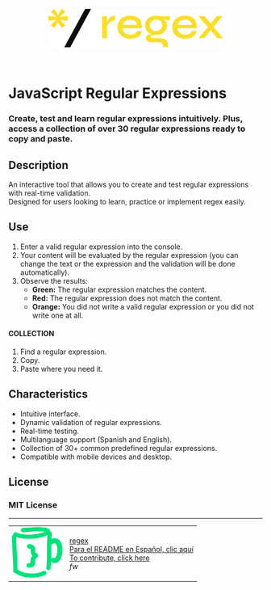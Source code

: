 <p align="center"><img src="./img/logo.svg" alt="Regular expressions with JavaScript"></p><br>

# JavaScript Regular Expressions
### Create, test and learn regular expressions intuitively. Plus, access a collection of over 30 regular expressions ready to copy and paste.

## Description
An interactive tool that allows you to create and test regular expressions with real-time validation.  
Designed for users looking to learn, practice or implement regex easily.

## Use
1. Enter a valid regular expression into the console.
2. Your content will be evaluated by the regular expression (you can change the text or the expression and the validation will be done automatically).
3. Observe the results:
    - **Green:** The regular expression matches the content.
    - **Red:** The regular expression does not match the content.
    - **Orange:** You did not write a valid regular expression or you did not write one at all.

#### COLLECTION
1. Find a regular expression.
2. Copy.
3. Paste where you need it.

## Characteristics
- Intuitive interface.
- Dynamic validation of regular expressions.
- Real-time testing.
- Multilanguage support (Spanish and English).
- Collection of 30+ common predefined regular expressions.
- Compatible with mobile devices and desktop.

## License
### MIT License

---

<table style="border: none">
    <tr>
        <td>
            <img src="./img/code.svg" alt="fw" width="100" height="100">
        </td>
        <td>
            <a href="https://code-fw.github.io/regex/">regex</a><br>
            <a href="./README_ES.md">Para el README en Español, clic aquí</a><br>
            <a href="./CONTRIBUTING.md">To contribute, click here</a><br>
            <em>fw</em>
        </td>
    </tr>
</table>